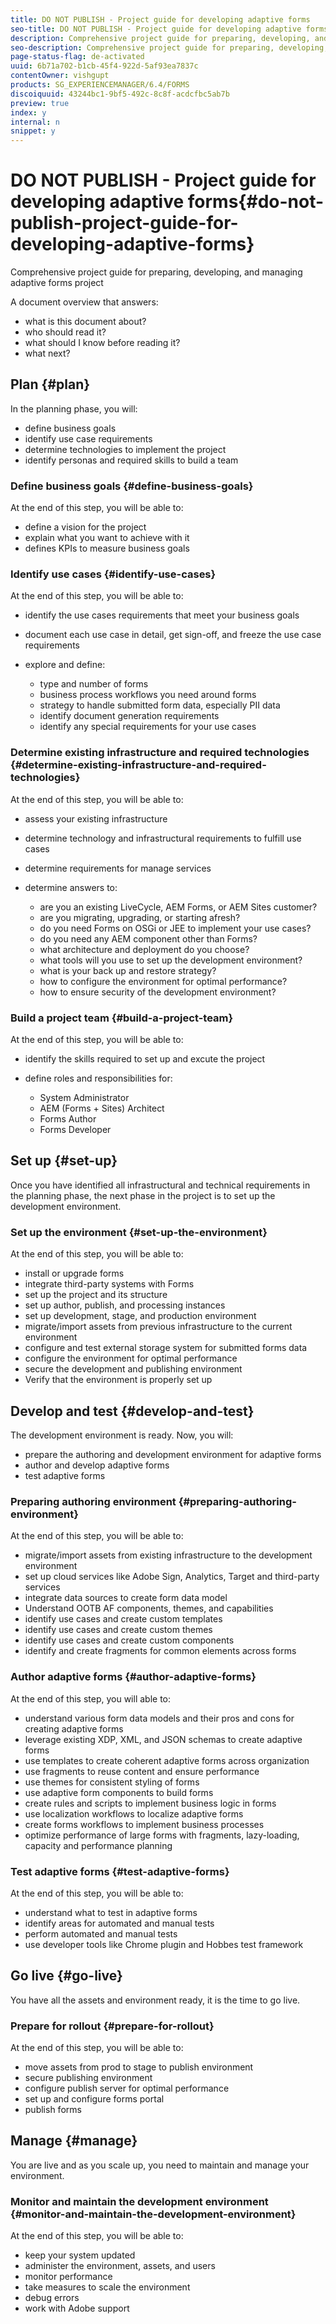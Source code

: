 ```yaml
---
title: DO NOT PUBLISH - Project guide for developing adaptive forms
seo-title: DO NOT PUBLISH - Project guide for developing adaptive forms
description: Comprehensive project guide for preparing, developing, and managing adaptive forms project
seo-description: Comprehensive project guide for preparing, developing, and managing adaptive forms project
page-status-flag: de-activated
uuid: 6b71a702-b1cb-45f4-922d-5af93ea7837c
contentOwner: vishgupt
products: SG_EXPERIENCEMANAGER/6.4/FORMS
discoiquuid: 43244bc1-9bf5-492c-8c8f-acdcfbc5ab7b
preview: true
index: y
internal: n
snippet: y
---
```


# DO NOT PUBLISH - Project guide for developing adaptive forms{#do-not-publish-project-guide-for-developing-adaptive-forms}

Comprehensive project guide for preparing, developing, and managing adaptive forms project

A document overview that answers:

* what is this document about?
* who should read it?
* what should I know before reading it?
* what next?

## Plan {#plan}

In the planning phase, you will:

* define business goals
* identify use case requirements
* determine technologies to implement the project
* identify personas and required skills to build a team

### Define business goals {#define-business-goals}

At the end of this step, you will be able to:

* define a vision for the project
* explain what you want to achieve with it
* defines KPIs to measure business goals

### Identify use cases {#identify-use-cases}

At the end of this step, you will be able to:

* identify the use cases requirements that meet your business goals
* document each use case in detail, get sign-off, and freeze the use case requirements 
* explore and define:

    * type and number of forms
    * business process workflows you need around forms
    * strategy to handle submitted form data, especially PII data
    * identify document generation requirements  
    * identify any special requirements for your use cases

### Determine existing infrastructure and required technologies {#determine-existing-infrastructure-and-required-technologies}

At the end of this step, you will be able to:

* assess your existing infrastructure
* determine technology and infrastructural requirements to fulfill use cases
* determine requirements for manage services
* determine answers to:

    * are you an existing LiveCycle, AEM Forms, or AEM Sites customer? 
    * are you migrating, upgrading, or starting afresh?
    * do you need Forms on OSGi or JEE to implement your use cases?
    * do you need any AEM component other than Forms?
    * what architecture and deployment do you choose?
    * what tools will you use to set up the development environment?
    * what is your back up and restore strategy?
    * how to configure the environment for optimal performance?
    * how to ensure security of the development environment?

### Build a project team {#build-a-project-team}

At the end of this step, you will be able to:

* identify the skills required to set up and excute the project
* define roles and responsibilities for:

    * System Administrator
    * AEM (Forms + Sites) Architect
    * Forms Author
    * Forms Developer

## Set up {#set-up}

Once you have identified all infrastructural and technical requirements in the planning phase, the next phase in the project is to set up the development environment.

### Set up the environment {#set-up-the-environment}

At the end of this step, you will be able to:

* install or upgrade forms
* integrate third-party systems with Forms
* set up the project and its structure
* set up author, publish, and processing instances
* set up development, stage, and production environment  
* migrate/import assets from previous infrastructure to the current environment
* configure and test external storage system for submitted forms data
* configure the environment for optimal performance
* secure the development and publishing environment
* Verify that the environment is properly set up

## Develop and test {#develop-and-test}

The development environment is ready. Now, you will:

* prepare the authoring and development environment for adaptive forms
* author and develop adaptive forms
* test adaptive forms

### Preparing authoring environment {#preparing-authoring-environment}

At the end of this step, you will be able to:

* migrate/import assets from existing infrastructure to the development environment
* set up cloud services like Adobe Sign, Analytics, Target and third-party services
* integrate data sources to create form data model
* Understand OOTB AF components, themes, and capabilities
* identify use cases and create custom templates
* identify use cases and create custom themes
* identify use cases and create custom components
* identify and create fragments for common elements across forms

### Author adaptive forms {#author-adaptive-forms}

At the end of this step, you will able to:

* understand various form data models and their pros and cons for creating adaptive forms
* leverage existing XDP, XML, and JSON schemas to create adaptive forms
* use templates to create coherent adaptive forms across organization
* use fragments to reuse content and ensure performance
* use themes for consistent styling of forms
* use adaptive form components to build forms
* create rules and scripts to implement business logic in forms
* use localization workflows to localize adaptive forms
* create forms workflows to implement business processes
* optimize performance of large forms with fragments, lazy-loading, capacity and performance planning

### Test adaptive forms {#test-adaptive-forms}

At the end of this step, you will be able to:

* understand what to test in adaptive forms
* identify areas for automated and manual tests
* perform automated and manual tests
* use developer tools like Chrome plugin and Hobbes test framework

## Go live {#go-live}

You have all the assets and environment ready, it is the time to go live.

### Prepare for rollout {#prepare-for-rollout}

At the end of this step, you will be able to:

* move assets from prod to stage to publish environment
* secure publishing environment
* configure publish server for optimal performance
* set up and configure forms portal
* publish forms

## Manage {#manage}

You are live and as you scale up, you need to maintain and manage your environment.

### Monitor and maintain the development environment {#monitor-and-maintain-the-development-environment}

At the end of this step, you will be able to:

* keep your system updated
* administer the environment, assets, and users
* monitor performance
* take measures to scale the environment
* debug errors
* work with Adobe support

